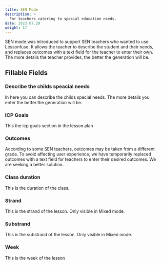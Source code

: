 ```yaml
---
title: SEN Mode
description: >
  For teachers catering to special education needs.
date: 2023.07.29
weight: 17
---
```


SEN mode was introduced to support SEN teachers who wanted to use Lessonfuse. It allows the teacher to describe the student and their needs, and replaces outcomes with a text field for the teacher to enter their own. The more details the teacher provides, the better the generation will be.

## Fillable Fields

### Describe the childs speacial needs

In here you can describe the childs special needs. The more details you enter the better the generation will be.

### ICP Goals

This the icp goals section in the lesson plan

### Outcomes

According to some SEN teachers, outcomes may be taken from a different grade. To avoid affecting user experience, we have temporarily replaced outcomes with a text field for teachers to enter their desired outcomes. We are seeking a better solution.

### Class duration

This is the duration of the class.

### Strand

This is the strand of the lesson. Only visible in Mixed mode.

### Substrand

This is the substrand of the lesson. Only visible in Mixed mode.

### Week

This is the week of the lesson
